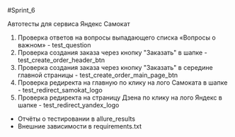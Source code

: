 #Sprint_6

Автотесты для сервиса Яндекс Самокат

1) Проверка ответов на вопросы выпадающего списка «Вопросы о важном» - test_question
2) Проверка создания заказа через кнопку "Заказать" в шапке - test_create_order_header_btn
3) Проверка создания заказа через кнопку "Заказать" в середине главной страницы - test_create_order_main_page_btn
4) Проверка редиректа на главную по клику на лого Самоката в шапке - test_redirect_samokat_logo
5) Проверка редиректа на страницу Дзена по клику на лого Яндекс в шапке - test_redirect_yandex_logo

- Отчёты о тестировании в allure_results
- Внешние зависимости в requirements.txt
